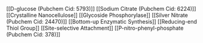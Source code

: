 [[D-glucose (Pubchem Cid: 5793)]]
[[Sodium Citrate (Pubchem Cid: 6224)]]
[[Crystalline Nanocellulose]]
[[Glycoside Phosphorylase]]
[[Silver Nitrate (Pubchem Cid: 24470)]]
[[Bottom-up Enzymatic Synthesis]]
[[Reducing-end Thiol Group]]
[[Site-selective Attachment]]
[[P-nitro-phenyl-phosphate (Pubchem Cid: 378)]]
